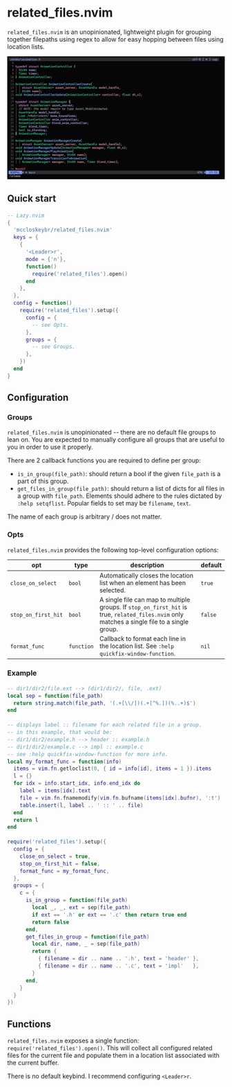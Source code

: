 # related_files.nvim

`related_files.nvim` is an unopinionated, lightweight plugin for grouping
together filepaths using regex to allow for easy hopping between files using
location lists.

![example](./example.gif)

## Quick start

```lua
-- Lazy.nvim
{
  'mccloskeybr/related_files.nvim'
  keys = {
    {
      '<Leader>r',
      mode = {'n'},
      function()
        require('related_files').open()
      end
    },
  },
  config = function()
    require('related_files').setup({
      config = {
        -- see Opts.
      },
      groups = {
        -- see Groups.
      },
    })
  end
}
```

## Configuration

### Groups

`related_files.nvim` is unopinionated -- there are no default file groups to
lean on. You are expected to manually configure all groups that are useful to
you in order to use it properly.

There are 2 callback functions you are required to define per group:

-   `is_in_group(file_path)`: should return a bool if the given `file_path` is a
    part of this group.
-   `get_files_in_group(file_path)`: should return a list of dicts for all files
    in a group with `file_path`. Elements should adhere to the rules dictated by
    `:help setqflist`. Popular fields to set may be `filename`, `text`.

The name of each group is arbitrary / does not matter.

### Opts

`related_files.nvim` provides the following top-level configuration options:

| opt                 | type       | description                                                                                                                                  | default |
| ------------------- | ---------- | -------------------------------------------------------------------------------------------------------------------------------------------- | ------- |
| `close_on_select`   | `bool`     | Automatically closes the location list when an element has been selected.                                                                    | `true`  |
| `stop_on_first_hit` | `bool`     | A single file can map to multiple groups. If `stop_on_first_hit` is true, `related_files.nvim` only matches a single file to a single group. | `false` |
| `format_func`       | `function` | Callback to format each line in the location list.  See `:help quickfix-window-function`.                                                    | `nil`   |

### Example

```lua
-- dir1/dir2/file.ext --> (dir1/dir2/, file, .ext)
local sep = function(file_path)
  return string.match(file_path, '(.+[\\/])(.+[^%.])(%..+)$')
end

-- displays label :: filename for each related file in a group.
-- in this example, that would be:
-- dir1/dir2/example.h --> header :: example.h
-- dir1/dir2/example.c --> impl :: example.c
-- see :help quickfix-window-function for more info.
local my_format_func = function(info)
  items = vim.fn.getloclist(0, { id = info[id], items = 1 }).items
  l = {}
  for idx = info.start_idx, info.end_idx do
    label = items[idx].text
    file = vim.fn.fnamemodify(vim.fn.bufname(items[idx].bufnr), ':t')
    table.insert(l, label .. ' :: ' .. file)
  end
  return l
end

require('related_files').setup({
  config = {
    close_on_select = true,
    stop_on_first_hit = false,
    format_func = my_format_func,
  },
  groups = {
    c = {
      is_in_group = function(file_path)
        local _, _, ext = sep(file_path)
        if ext == '.h' or ext == '.c' then return true end
        return false
      end,
      get_files_in_group = function(file_path)
        local dir, name, _ = sep(file_path)
        return {
          { filename = dir .. name .. '.h', text = 'header' },
          { filename = dir .. name .. '.c', text = 'impl'   },
        }
      end,
    }
  }
})
```

## Functions

`related_files.nvim` exposes a single function:
`require('related_files').open()`. This will collect all configured related
files for the current file and populate them in a location list associated with
the current buffer.

There is no default keybind. I recommend configuring `<Leader>r`.
